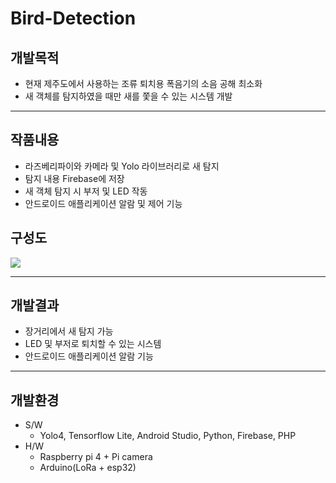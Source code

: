 # Bird-Detection

## 개발목적
  + 현재 제주도에서 사용하는 조류 퇴치용 폭음기의 소음 공해 최소화
  + 새 객체를 탐지하였을 때만 새를 쫓을 수 있는 시스템 개발

------------

## 작품내용
  + 라즈베리파이와 카메라 및 Yolo 라이브러리로 새 탐지 
  + 탐지 내용 Firebase에 저장
  + 새 객체 탐지 시 부저 및 LED 작동
  + 안드로이드 애플리케이션 알람 및 제어 기능

## 구성도
<img src="https://user-images.githubusercontent.com/43696800/96970478-b6985100-154e-11eb-8d17-8777173cdb23.png">

------------

## 개발결과
  + 장거리에서 새 탐지 가능
  + LED 및 부저로 퇴치할 수 있는 시스템
  + 안드로이드 애플리케이션 알람 기능

------------

## 개발환경
  + S/W
    + Yolo4, Tensorflow Lite, Android Studio, Python, Firebase, PHP
  + H/W
    + Raspberry pi 4 + Pi camera
    + Arduino(LoRa + esp32) 
